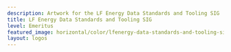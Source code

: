 ```yaml
---
description: Artwork for the LF Energy Data Standards and Tooling SIG
title: LF Energy Data Standards and Tooling SIG
level: Emeritus
featured_image: horizontal/color/lfenergy-data-standards-and-tooling-sig-horizontal-color.svg
layout: logos
---
```


